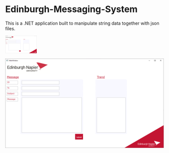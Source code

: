 # Edinburgh-Messaging-System
This is a .NET application built to manipulate string data together with json files.

<img src="Preview.png" width="100">

![](Preview.png)
